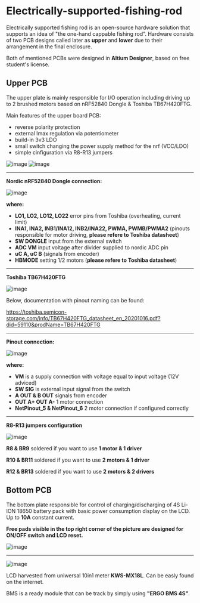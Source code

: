 # Electrically-supported-fishing-rod


Electrically supported fishing rod is an open-source hardware solution that supports an idea of "the one-hand cappable fishing rod".
Hardware consists of two PCB designs called later as **upper** and **lower** due to their arrangement in the final enclosure.

Both of mentioned PCBs were designed in **Altium Designer**, based on free student's license.


## Upper PCB ##

The upper plate is mainly responsible for I/O operation including driving up to 2 brushed motors based on nRF52840 Dongle & Toshiba TB67H420FTG.

Main features of the upper board PCB:
* reverse polarity protection
* external Imax regulation via potentiometer
* build-in 3v3 LDO
* small switch changing the power supply method for the nrf (VCC/LDO)
* simple cinfiguration via R8-R13 jumpers



![image](https://github.com/eSqadron/Electrically-supported-fishing-rod/assets/75276739/dcd5063c-58aa-449c-bb61-3fb6512a2a4f)
![image](https://github.com/eSqadron/Electrically-supported-fishing-rod/assets/75276739/84956fde-1b0e-4025-b5b5-c3022e60c385)


---
**Nordic nRF52840 Dongle connection:**


![image](https://github.com/eSqadron/Electrically-supported-fishing-rod/assets/75276739/93ef9d11-6a9a-4f4f-82c7-f4159f647ee8)

**where:**


* **LO1, LO2, LO12, LO22**  error pins from Toshiba (overheating, current limit)
* **INA1, INA2, INB1/INA12, INB2/INA22, PWMA, PWMB/PWMA2** (pinouts responsible for motor driving, **please refere to Toshiba datasheet**)
* **SW DONGLE** input from the external switch
* **ADC VM** input voltage after divider supplied to nordic ADC pin
* **uC A, uC B** (signals from encoder)
* **HBMODE** setting 1/2 motors (**please refere to Toshiba datasheet**)

---


**Toshiba TB67H420FTG**

![image](https://github.com/KN-Integra/Electrically-supported-fishing-rod-hardware/assets/75276739/40a6e502-3676-4842-a689-786aa4305431)

Below, documentation with pinout naming can be found:

https://toshiba.semicon-storage.com/info/TB67H420FTG_datasheet_en_20201016.pdf?did=59110&prodName=TB67H420FTG

---

**Pinout connection:**


![image](https://github.com/eSqadron/Electrically-supported-fishing-rod/assets/75276739/21d33192-e7c5-43f7-8b9f-39559961ef73)


**where:** 

* **VM** is a supply connection with voltage equal to input voltage (12V adviced)
* **SW SIG** is external input signal from the switch
* **A OUT & B OUT** signals from encoder
* **OUT A+ OUT A-** 1 motor connection
* **NetPinout_5 & NetPinout_6** 2 motor connection if configured correctly

---

**R8-R13 jumpers configuration**


![image](https://github.com/KN-Integra/Electrically-supported-fishing-rod-hardware/assets/75276739/2f02bac3-dd09-4685-ba07-05d3f3929c38)

**R8 & BR9** soldered if you want to use **1 motor & 1 driver**

**R10 & BR11** soldered if you want to use **2 motors & 1 driver**

**R12 & BR13** soldered if you want to use **2 motors & 2 drivers**



## Bottom PCB ##

The bottom plate responsible for control of charging/discharging of 4S Li-ION 18650 battery pack with basic power consumption display on the LCD. Up to **10A** constant current. 

**Free pads visible in the top right corner of the picture are designed for ON/OFF switch and LCD reset.**

![image](https://github.com/eSqadron/Electrically-supported-fishing-rod/assets/75276739/f771859e-c4f4-448e-9e45-0ea538b86819)

---

![image](https://github.com/eSqadron/Electrically-supported-fishing-rod/assets/75276739/a6f4e09b-8165-492e-9409-770386c0a31a)


LCD harvested from uniwersal 10in1 meter **KWS-MX18L**.
Can be easly found on the internet.

BMS is a ready module that can be track by simply using **"ERGO BMS 4S"**.



